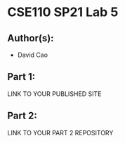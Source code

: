 # CSE110 SP21 Lab 5

## Author(s):
- David Cao

## Part 1:

LINK TO YOUR PUBLISHED SITE

## Part 2:

LINK TO YOUR PART 2 REPOSITORY
